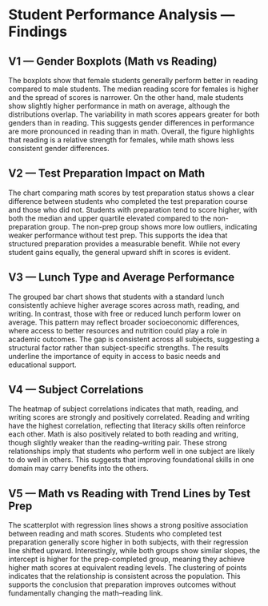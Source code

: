 
# Student Performance Analysis — Findings

## V1 — Gender Boxplots (Math vs Reading)
The boxplots show that female students generally perform better in reading compared to male students. The median reading score for females is higher and the spread of scores is narrower. On the other hand, male students show slightly higher performance in math on average, although the distributions overlap. The variability in math scores appears greater for both genders than in reading. This suggests gender differences in performance are more pronounced in reading than in math. Overall, the figure highlights that reading is a relative strength for females, while math shows less consistent gender differences.

## V2 — Test Preparation Impact on Math
The chart comparing math scores by test preparation status shows a clear difference between students who completed the test preparation course and those who did not. Students with preparation tend to score higher, with both the median and upper quartile elevated compared to the non-preparation group. The non-prep group shows more low outliers, indicating weaker performance without test prep. This supports the idea that structured preparation provides a measurable benefit. While not every student gains equally, the general upward shift in scores is evident.

## V3 — Lunch Type and Average Performance
The grouped bar chart shows that students with a standard lunch consistently achieve higher average scores across math, reading, and writing. In contrast, those with free or reduced lunch perform lower on average. This pattern may reflect broader socioeconomic differences, where access to better resources and nutrition could play a role in academic outcomes. The gap is consistent across all subjects, suggesting a structural factor rather than subject-specific strengths. The results underline the importance of equity in access to basic needs and educational support.

## V4 — Subject Correlations
The heatmap of subject correlations indicates that math, reading, and writing scores are strongly and positively correlated. Reading and writing have the highest correlation, reflecting that literacy skills often reinforce each other. Math is also positively related to both reading and writing, though slightly weaker than the reading–writing pair. These strong relationships imply that students who perform well in one subject are likely to do well in others. This suggests that improving foundational skills in one domain may carry benefits into the others.

## V5 — Math vs Reading with Trend Lines by Test Prep
The scatterplot with regression lines shows a strong positive association between reading and math scores. Students who completed test preparation generally score higher in both subjects, with their regression line shifted upward. Interestingly, while both groups show similar slopes, the intercept is higher for the prep-completed group, meaning they achieve higher math scores at equivalent reading levels. The clustering of points indicates that the relationship is consistent across the population. This supports the conclusion that preparation improves outcomes without fundamentally changing the math–reading link.
